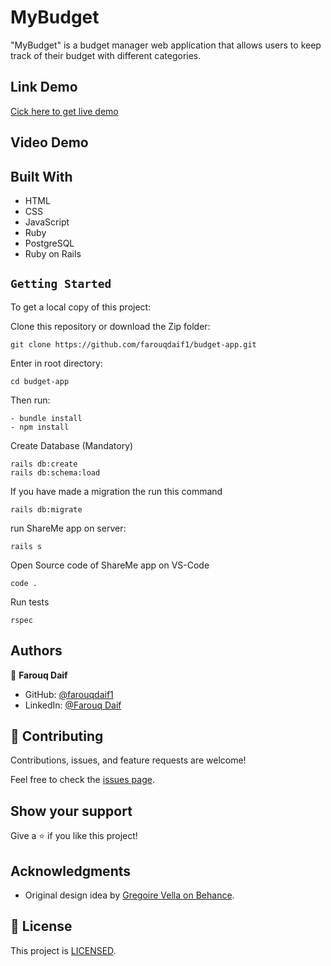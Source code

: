 # MyBudget

"MyBudget" is a budget manager web application that allows users to keep track of their budget with different categories.


## Link Demo

[Cick here to get live demo]()

## Video Demo


## Built With

- HTML
- CSS
- JavaScript
- Ruby
- PostgreSQL
- Ruby on Rails

## `Getting Started`

To get a local copy of this project:

Clone this repository or download the Zip folder:
```
git clone https://github.com/farouqdaif1/budget-app.git
```

Enter in root directory:
```
cd budget-app
```
Then run:
```
- bundle install
- npm install
```
Create Database (Mandatory)

```
rails db:create
rails db:schema:load
```

If you have made a migration the run this command

```
rails db:migrate
```

run ShareMe app on server:
```
rails s
```

Open Source code of ShareMe app on VS-Code

```
code .
```
Run tests

```
rspec
```

## Authors

👤 **Farouq Daif**
- GitHub: [@farouqdaif1](https://github.com/farouqdaif1)
- LinkedIn: [@Farouq Daif ](https://www.linkedin.com/in/farouqdaif/)

## 🤝 Contributing

Contributions, issues, and feature requests are welcome!

Feel free to check the [issues page](https://github.com/HAMMAS-SALEEM/MyBudget/issues/new).

## Show your support

Give a ⭐️ if you like this project!

## Acknowledgments

- Original design idea by [Gregoire Vella on Behance](https://www.behance.net/gregoirevella).

## 📝 License

This project is [LICENSED](./LICENSE.md).
